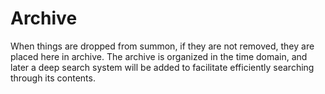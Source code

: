 # Archive

When things are dropped from summon, if they are not removed, they are placed here in archive. The archive is organized in the time domain, and later a deep search system will be added to facilitate efficiently searching through its contents.

